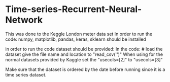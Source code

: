 # Time-series-Recurrent-Neural-Network
This was done to the Keggle London meter data set
In order to run the code:
numpy, matplotlib, pandas, keras, sklearn should be installed

in order to run the code dataset should be provided:
In the code: # load the dataset
give the file name and location to "read_csv('<file name and location>')"
When using for the normal datasets provided by Kaggle
set the "usecols=[2]" to "usecols=[3]"

Make sure that the dataset is ordered by the date before running since it is a time series
dataset.
